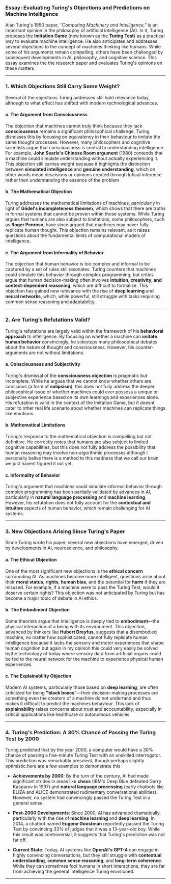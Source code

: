 ### Essay: Evaluating Turing's Objections and Predictions on Machine Intelligence

Alan Turing's 1950 paper, *"Computing Machinery and Intelligence,"* is an important opinion in the philosophy of artificial intelligence (AI). In it, Turing proposes the **Imitation Game** (now known as the **Turing Test**) as a practical way to evaluate machine intelligence. He also anticipates and addresses several objections to the concept of machines thinking like humans. While some of his arguments remain compelling, others have been challenged by subsequent developments in AI, philosophy, and cognitive science. This essay examines the the research paper and evaluates Turing's opinions on these matters

---

### **1. Which Objections Still Carry Some Weight?**

Several of the objections Turing addresses still hold relevance today, although to what effect has shifted with modern technological advances.

#### **a. The Argument from Consciousness**
The objection that machines cannot truly think because they lack **consciousness** remains a significant philosophical challenge. Turing dismisses this by focusing on equivalency in their behaviour to imitate the same thought processes. However, many philosophers and cognitive scientists argue that consciousness is central to understanding intelligence. For example, **John Searle's Chinese Room argument** (1980) contends that a machine could simulate understanding without actually experiencing it. This objection still carries weight because it highlights the distinction between **simulated intelligence** and **genuine understanding**, which on other words mean descisions or opinions created through lofical inference rather then understanding the essence of the problem

#### **b. The Mathematical Objection**
Turing addresses the mathematical limitations of machines, particularly in light of **Gödel's incompleteness theorem**, which shows that there are truths in formal systems that cannot be proven within those systems. While Turing argues that humans are also subject to limitations, some philosophers, such as **Roger Penrose**, have since argued that machines may never fully replicate human thought. This objection remains relevant, as it raises questions about the fundamental limits of computational models of intelligence.

#### **c. The Argument from Informality of Behavior**
The objection that human behavior is too complex and informal to be captured by a set of rules still resonates. Turing counters that machines could simulate this behavior through complex programming, but critics argue that human decision-making often involves **intuition, creativity, and context-dependent reasoning**, which are difficult to formalize. This objection has gained new relevance with the rise of **deep learning** and **neural networks**, which, while powerful, still struggle with tasks requiring common sense reasoning and adaptability.

---

### **2. Are Turing's Refutations Valid?**

Turing's refutations are largely valid within the framework of his **behavioral approach** to intelligence. By focusing on whether a machine can **imitate human behavior** convincingly, he sidesteps many philosophical debates about the nature of thought and consciousness. However, his counter-arguments are not without limitations.

#### **a. Consciousness and Subjectivity**
Turing's dismissal of the **consciousness objection** is pragmatic but incomplete. While he argues that we cannot know whether others are conscious (a form of **solipsism**), this does not fully address the deeper philosophical issue of whether machines could ever possess a unique or subjective experience based on its own learnings and experiences alone. His refutation is valid in the context of the Imitation Game, but it doesnt cater to other real life scenario about whether machines can replicate things like emotions.

#### **b. Mathematical Limitations**
Turing's response to the mathematical objection is compelling but not definitive. He correctly notes that humans are also subject to limited cognitive capabilities, but this does not fully address the possibility that human reasoning may involve non-algorithmic processes although i personally belive there is a method to this madness that we call our brain we just havent figured it out yet.

#### **c. Informality of Behavior**
Turing's argument that machines could simulate informal behavior through complex programming has been partially validated by advances in AI, particularly in **natural language processing** and **machine learning**. However, his refutation does not fully account for the **contextual and intuitive** aspects of human behavior, which remain challenging for AI systems.

---

### **3. New Objections Arising Since Turing's Paper**

Since Turing wrote his paper, several new objections have emerged, driven by developments in AI, neuroscience, and philosophy.

#### **a. The Ethical Objection**
One of the most significant new objections is the **ethical concern** surrounding AI. As machines become more intelligent, questions arise about their **moral status**, **rights**, **human bias**, and the potential for **harm** if they are misused. For example, if a machine were to pass the Turing Test, would it deserve certain rights? This objection was not anticipated by Turing but has become a major topic of debate in AI ethics.

#### **b. The Embodiment Objection**
Some theorists argue that intelligence is deeply tied to **embodiment**—the physical interaction of a being with its environment. This objection, advanced by thinkers like **Hubert Dreyfus**, suggests that a disembodied machine, no matter how sophisticated, cannot fully replicate human intelligence because it lacks the sensory and motor experiences that shape human cognition but again in my opinion this could very easily be solved bythe technology of today where sensory data from artificial organs could be fed to the neural network for the machine to experience physical human experiences.

#### **c. The Explainability Objection**
Modern AI systems, particularly those based on **deep learning**, are often criticized for being **"black boxes"**—their decision-making processes are something even the creators of a machine do not undertand and thus makes it difficult to predict the machines behaviour. This lack of **explainability** raises concerns about trust and accountability, especially in critical applications like healthcare or autonomous vehicles.

---

### **4. Turing's Prediction: A 30% Chance of Passing the Turing Test by 2000**

Turing predicted that by the year 2000, a computer would have a 30% chance of passing a five-minute Turing Test with an unskilled interrogator. This prediction was remarkably prescient, though perhaps slightly optimistic.here are a few examples to demonstrate this

- **Achievements by 2000**: By the turn of the century, AI had made significant strides in areas like **chess** (IBM's Deep Blue defeated Garry Kasparov in 1997) and **natural language processing** (early chatbots like ELIZA and ALICE demonstrated rudimentary conversational abilities). However, no system had convincingly passed the Turing Test in a general sense.
  
- **Post-2000 Developments**: Since 2000, AI has advanced dramatically, particularly with the rise of **machine learning** and **deep learning**. In 2014, a chatbot named **Eugene Goostman** reportedly passed the Turing Test by convincing 33% of judges that it was a 13-year-old boy. While this result was controversial, it suggests that Turing's prediction was not far off.

- **Current State**: Today, AI systems like **OpenAI's GPT-4** can engage in highly convincing conversations, but they still struggle with **contextual understanding**, **common sense reasoning**, and **long-term coherence**. While they can sometimes fool humans in short interactions, they are far from achieving the general intelligence Turing envisioned.

---

